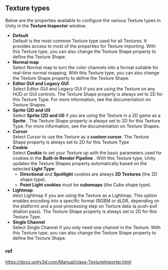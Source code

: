 ## Texture types
Below are the properties available to configure the various Texture types in Unity in the **Texture Inspector** window.
 
 
- **Default** \
  Default is the most common Texture type used for all Textures. It provides access to most of the properties for Texture importing. With this Texture type, you can also change the Texture Shape property to define the Texture Shape.
- **Normal map** \
  Select Normal map
 to turn the color channels into a format suitable for real-time normal mapping. With this Texture type, you can also change the Texture Shape property to define the Texture Shape.
- **Editor GUI and Legacy GUI** \
  Select Editor GUI and Legacy GUI if you are using the Texture on any HUD or GUI controls. The Texture Shape property is always set to 2D for this Texture Type. For more information, see the documentation on Texture Shapes.
- **Sprite (2D and UI)** \
  Select **Sprite (2D and UI)** if you are using the Texture in a 2D game as a **Sprite**
. The Texture Shape property is always set to 2D for this Texture Type. For more information, see the documentation on Texture Shapes.
- **Cursor** \
  Select Cursor to use the Texture as a **custom cursor**. The Texture Shape property is always set to 2D for this Texture Type
- **Cookie** \
  Select **Cookie** to set your Texture up with the basic parameters used for cookies in the **Built-in Render Pipeline**
. With this Texture type, Unity updates the Texture Shapes property automatically based on the selected **Light Type**:
  - **Directional** and **Spotlight** cookies are always **2D Textures** (the 2D shape type).
  - **Point Light cookies** must be **cubemaps** (the Cube shape type).
- **Lightmap** \
  elect Lightmap
 if you are using the Texture as a Lightmap. This option enables encoding into a specific format (RGBM or dLDR, depending on the platform) and a post-processing
 step on Texture data (a push-pull dilation pass). The Texture Shape property is always set to 2D for this Texture Type.
- **Single Channel** \
  Select Single Channel if you only need one channel in the Texture. With this Texture type, you can also change the Texture Shape property to define the Texture Shape.



### ref

https://docs.unity3d.com/Manual/class-TextureImporter.html


